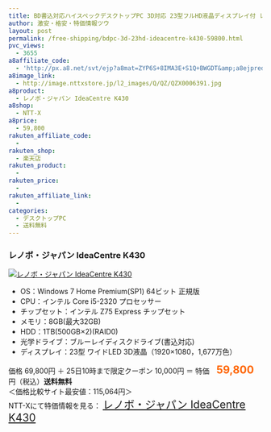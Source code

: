```yaml
---
title: BD書込対応ハイスペックデスクトップPC 3D対応 23型フルHD液晶ディスプレイ付 レノボ IdeaCentre K430 期間延長特価59,800円！送料無料！
author: 激安・格安・特価情報ツウ
layout: post
permalink: /free-shipping/bdpc-3d-23hd-ideacentre-k430-59800.html
pvc_views:
  - 3655
a8affiliate_code:
  - 'http://px.a8.net/svt/ejp?a8mat=ZYP6S+8IMA3E+S1Q+BWGDT&amp;a8ejpredirect=http://nttxstore.jp/_II_QZX0006391'
a8image_link:
  - http://image.nttxstore.jp/l2_images/Q/QZ/QZX0006391.jpg
a8product:
  - レノボ・ジャパン IdeaCentre K430
a8shop:
  - NTT-X
a8price:
  - 59,800
rakuten_affiliate_code:
  - 
rakuten_shop:
  - 楽天店
rakuten_product:
  - 
rakuten_price:
  - 
rakuten_affiliate_link:
  - 
categories:
  - デスクトップPC
  - 送料無料
---
```

### レノボ・ジャパン IdeaCentre K430

<div class="img-bg2 img_L">
  <a title="レノボ・ジャパン IdeaCentre K430" href="http://px.a8.net/svt/ejp?a8mat=ZYP6S+8IMA3E+S1Q+BWGDT&a8ejpredirect=http://nttxstore.jp/_II_QZX0006391" target="_blank"><img src="http://i0.wp.com/image.nttxstore.jp/l2_images/Q/QZ/QZX0006391.jpg?resize=120%2C120" border="0" alt="レノボ・ジャパン IdeaCentre K430" style="border: 0pt none;" data-recalc-dims="1" /></a>
</div>

<!--more-->

  * OS：Windows 7 Home Premium(SP1) 64ビット 正規版
  * CPU：インテル Core i5-2320 プロセッサー
  * チップセット：インテル Z75 Express チップセット
  * メモリ：8GB(最大32GB)
  * HDD：1TB(500GB×2)(RAID0)
  * 光学ドライブ：ブルーレイディスクドライブ(書込対応)
  * ディスプレイ：23型 ワイドLED 3D液晶（1920×1080，1,677万色）

価格 69,800円 ＋ 25日10時まで限定クーポン 10,000円 ＝ 特価　<span style="color: #ff6600; font-size: 150%;"><strong>59,800</strong></span> 円（税込）**送料無料**  
＜価格比較サイト最安値：115,064円＞  
NTT-Xにて特価情報を見る： <span style="font-size: 150%;"><a href="http://px.a8.net/svt/ejp?a8mat=ZYP6S+8IMA3E+S1Q+BWGDT&a8ejpredirect=http://nttxstore.jp/_II_QZX0006391" target="_blank">レノボ・ジャパン IdeaCentre K430</a></span>